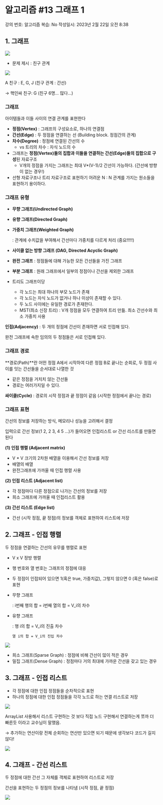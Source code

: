 # 알고리즘  #13 그래프 1

강의 번호: 알고리즘
복습: No
작성일시: 2023년 2월 22일 오전 8:38

## 1. 그래프

![](https://github.com/gkgkfndudals/TIL/blob/master/Study/img/20230222_1.png)

- 문제 제시 : 친구 관계

![](https://github.com/gkgkfndudals/TIL/blob/master/Study/img/20230222_2.png)

A 친구 : E, G, J (친구 관계 : 간선)

→ 핵인싸 친구: G (친구 6명… 많다…)

### 그래프

아이템들과 이들 사이의 연결 관계를 표현한다

- **정점(Vertex)** : 그래프의 구성요소로, 하나의 연결점
- **간선(Edge)** : 두 정점을 연결하는 선 (Building block. 정점간의 관계)
- **차수(Degree)** : 정점에 연결된 간선의 수
    - vs 트리의 차수 : 자식 노드의 수
- 그래프는 **정점(Vertex)들의 집합과 이들을 연결하는 간선(Edge)들의 집합으로 구성**된 자료구조
    - V개의 정점을 가지는 그래프는 최대 V*(V-1)/2 간선이 가능하다. (간선에 방향이 없는 경우!)
- 선형 자료구조나 트리 자료구조로 표현하기 어려운 N : N 관계를 가지는 원소들을 표현하기 용이하다.

### 그래프 유형

- **무향 그래프(Undirected Graph)**
- **유향 그래프(Directed Graph)**
- **가중치 그래프(Weighted Graph)**
    
    : 관계에 수치값을 부여해서 간선마다 가중치를 다르게 처리 (중요!!!!!)
    
- **사이클 없는 방향 그래프 (DAG, Directed Acyclic Graph)**
- **완전 그래프** : 정점들에 대해 가능한 모든 간선들을 가진 그래프
- **부분 그래프** : 원래 그래프에서 일부의 정점이나 간선을 제외한 그래프
- 트리도 그래프이당
    - 각 노드는 최대 하나의 부모 노드가 존재
    - 각 노드는 자식 노드가 없거나 하나 이상이 존재할 수 있다.
    - 두 노드 사이에는 유일한 경로가 존재한다.
    - MST(최소 신장 트리) : V개 정점을 모두 연결하여 트리 만듦. 최소 간선수와 최소 가중치 사용
    

**인접(Adjacency)** : 두 개의 정점에 간선이 존재하면 서로 인접해 있다.

완전 그래프에 속한 임의의 두 정점들은 서로 인접해 있다.

### 그래프 경로

**경로(Path)**란 어떤 정점 A에서 시작하여 다른 정점 B로 끝나는 순회로, 두 정점 사이를 잇는 간선들을 순서대로 나열한 것

- 같은 정점을 거치치 않는 간선들
- 경로는 여러가지일 수 있다.

**싸이클(Cycle)** : 경로의 시작 정점과 끝 정점이 같음 (시작한 정점에서 끝나는 경로)

### 그래프 표현

간선의 정보를 저장하는 방식, 메모리나 성능을 고려해서 결정

입력으로 간선 정보(1 2, 2 3, 4 5 …)가 들어오면 인접리스트 or 간선 리스트를 만들면 된다 

**(1) 인접 행렬 (Adjacent matrix)**

- V * V 크기의 2차원 배열을 이용해서 간선 정보를 저장
- 배열의 배열
- 완전그래프에 가까울 때 인접 행렬 사용

**(2) 인접 리스트 (Adjacent list)**

- 각 정점마다 다른 정점으로 나가는 간선의 정보를 저장
- 희소 그래프에 가까울 때 인접리스트 활용

**(3) 간선 리스트 (Edge list)**

- 간선 (시작 정점, 끝 정점)의 정보를 객체로 표현하여 리스트에 저장

## 2. 그래프 - 인접 행렬

두 정점을 연결하는 간선의 유무를 행렬로 표현

 - V x V 정방 행렬

 - 행 번호와 열 번호는 그래프의 정점에 대응

 - 두 정점이 인접되어 있으면 1(혹은 true, 가중치값), 그렇지 않으면 0 (혹은 false)로 표현

- 무향 그래프
    
    : i번째 행의 합 = i번째 열의 합 = V_i의 차수
    
- 유향 그래프
    
    : 행 i의 합 = V_i의 진출 차수
    
      열 i의 합 = V_i의 진입 차수
    

![](https://github.com/gkgkfndudals/TIL/blob/master/Study/img/20230222_3.png)

- 희소 그래프(Sparse Graph) : 정점에 비해 간선이 많이 적은 경우
- 밀집 그래프(Dense Graph) : 정점마다 거의 최대에 가까운 간선을 갖고 있는 경우

## 3. 그래프 - 인접 리스트

- 각 정점에 대한 인접 정점들을 순차적으로 표현
- 하나의 정점에 대한 인접 정점들을 각각 노드로 하는 연결 리스트로 저장

![](https://github.com/gkgkfndudals/TIL/blob/master/Study/img/20230222_4.png)

ArrayList 사용해서 리스트 구현하는 것 보다 직접 노드 구현해서 연결하는게 쪼까 더 빠른듯 이라고 교수님이 말했음. 

→ 추가하는 연산이랑 전체 순회하는 연산만 있으면 되기 때문에 생각보다 코드가 길지 않다!

![](https://github.com/gkgkfndudals/TIL/blob/master/Study/img/20230222_5.png)

## 4. 그래프 - 간선 리스트

두 정점에 대한 간선 그 자체를 객체로 표현하여 리스트로 저장

간선을 표현하는 두 정점의 정보를 나타냄 (시작 정점, 끝 정점)

![](https://github.com/gkgkfndudals/TIL/blob/master/Study/img/20230222_6.png)